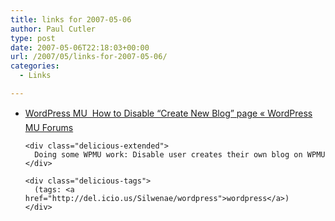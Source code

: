 ```yaml
---
title: links for 2007-05-06
author: Paul Cutler
type: post
date: 2007-05-06T22:18:03+00:00
url: /2007/05/links-for-2007-05-06/
categories:
  - Links

---
```

<ul class="delicious">
  <li>
    <div class="delicious-link">
      <a href="http://mu.wordpress.org/forums/topic.php?id=2293">WordPress MU  How to Disable &#8220;Create New Blog&#8221; page « WordPress MU Forums</a>
    </div>
    
    <div class="delicious-extended">
      Doing some WPMU work: Disable user creates their own blog on WPMU
    </div>
    
    <div class="delicious-tags">
      (tags: <a href="http://del.icio.us/Silwenae/wordpress">wordpress</a>)
    </div>
  </li>
</ul>